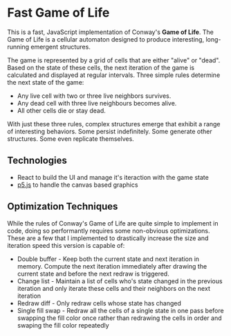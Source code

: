 # Fast Game of Life

This is a fast, JavaScript implementation of Conway's **Game of Life**. The Game of Life is a cellular automaton designed to produce interesting, long-running emergent structures.

The game is represented by a grid of cells that are either "alive" or "dead". Based on the state of these cells, the next iteration of the game is calculated and displayed at regular intervals. Three simple rules determine the next state of the game:
* Any live cell with two or three live neighbors survives.
* Any dead cell with three live neighbours becomes alive.
* All other cells die or stay dead.

With just these three rules, complex structures emerge that exhibit a range of interesting behaviors. Some persist indefinitely. Some generate other structures. Some even replicate themselves.

## Technologies

* React to build the UI and manage it's iteraction with the game state
* [p5.js](https://p5js.org/) to handle the canvas based graphics

## Optimization Techniques

While the rules of Conway's Game of Life are quite simple to implement in code, doing so performantly requires some non-obvious optimizations. These are a few that I implemented to drastically increase the size and iteration speed this version is capable of:
* Double buffer - Keep both the current state and next iteration in memory. Compute the next iteration immediately after drawing the current state and before the next redraw is triggered.
* Change list - Maintain a list of cells who's state changed in the previous iteration and only iterate these cells and their neighbors on the next iteration
* Redraw diff - Only redraw cells whose state has changed
* Single fill swap - Redraw all the cells of a single state in one pass before swapping the fill color once rather than redrawing the cells in order and swaping the fill color repeatedly




